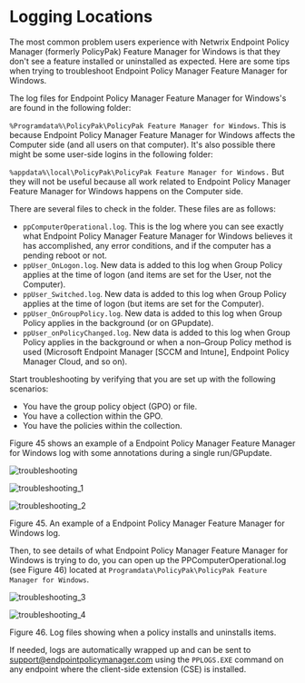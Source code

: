 # Logging Locations

The most common problem users experience with Netwrix Endpoint Policy Manager (formerly PolicyPak)
Feature Manager for Windows is that they don't see a feature installed or uninstalled as expected.
Here are some tips when trying to troubleshoot Endpoint Policy Manager Feature Manager for Windows.

The log files for Endpoint Policy Manager Feature Manager for Windows's are found in the following
folder:

`%Programdata%\PolicyPak\PolicyPak Feature Manager for Windows`. This is because Endpoint Policy
Manager Feature Manager for Windows affects the Computer side (and all users on that computer). It's
also possible there might be some user-side logins in the following folder:

`%appdata%\local\PolicyPak\PolicyPak Feature Manager for Windows.` But they will not be useful
because all work related to Endpoint Policy Manager Feature Manager for Windows happens on the
Computer side.

There are several files to check in the folder. These files are as follows:

- `ppComputerOperational.log`. This is the log where you can see exactly what Endpoint Policy
  Manager Feature Manager for Windows believes it has accomplished, any error conditions, and if the
  computer has a pending reboot or not.
- `ppUser_OnLogon.log`. New data is added to this log when Group Policy applies at the time of logon
  (and items are set for the User, not the Computer).
- `ppUser_Switched.log`. New data is added to this log when Group Policy applies at the time of
  logon (but items are set for the Computer).
- `ppUser_OnGroupPolicy.log`. New data is added to this log when Group Policy applies in the
  background (or on GPupdate).
- `ppUser_onPolicyChanged.log`. New data is added to this log when Group Policy applies in the
  background or when a non–Group Policy method is used (Microsoft Endpoint Manager [SCCM and
  Intune], Endpoint Policy Manager Cloud, and so on).

Start troubleshooting by verifying that you are set up with the following scenarios:

- You have the group policy object (GPO) or file.
- You have a collection within the GPO.
- You have the policies within the collection.

Figure 45 shows an example of a Endpoint Policy Manager Feature Manager for Windows log with some
annotations during a single run/GPupdate.

![troubleshooting](/img/product_docs/endpointpolicymanager/troubleshooting/feature/troubleshooting.webp)

![troubleshooting_1](/img/product_docs/endpointpolicymanager/troubleshooting/feature/troubleshooting_1.webp)

![troubleshooting_2](/img/product_docs/endpointpolicymanager/troubleshooting/feature/troubleshooting_2.webp)

Figure 45. An example of a Endpoint Policy Manager Feature Manager for Windows log.

Then, to see details of what Endpoint Policy Manager Feature Manager for Windows is trying to do,
you can open up the PPComputerOperational.log (see Figure 46) located at
`Programdata\PolicyPak\PolicyPak Feature Manager for Windows`.

![troubleshooting_3](/img/product_docs/endpointpolicymanager/troubleshooting/feature/troubleshooting_3.webp)

![troubleshooting_4](/img/product_docs/endpointpolicymanager/troubleshooting/feature/troubleshooting_4.webp)

Figure 46. Log files showing when a policy installs and uninstalls items.

If needed, logs are automatically wrapped up and can be sent to
[support@endpointpolicymanager.com](mailto:support@endpointpolicymanager.com) using the `PPLOGS.EXE` command on any endpoint
where the client-side extension (CSE) is installed.
